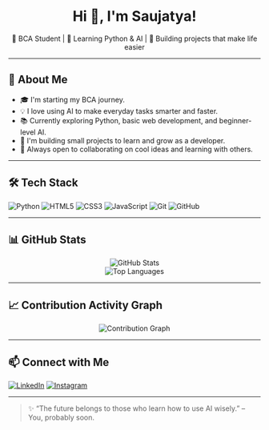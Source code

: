 <h1 align="center">Hi 👋, I'm Saujatya!</h1>
<p align="center">
🌱 BCA Student | 🧠 Learning Python & AI | 🚀 Building projects that make life easier
</p>

---

## 🧠 About Me

- 🎓 I'm starting my BCA journey.
- 💡 I love using AI to make everyday tasks smarter and faster.
- 📚 Currently exploring Python, basic web development, and beginner-level AI.
- 🚀 I'm building small projects to learn and grow as a developer.
- 🌟 Always open to collaborating on cool ideas and learning with others.

---

## 🛠 Tech Stack

![Python](https://img.shields.io/badge/Python-3776AB?style=for-the-badge&logo=python&logoColor=white)
![HTML5](https://img.shields.io/badge/HTML5-E34F26?style=for-the-badge&logo=html5&logoColor=white)
![CSS3](https://img.shields.io/badge/CSS3-1572B6?style=for-the-badge&logo=css3&logoColor=white)
![JavaScript](https://img.shields.io/badge/JavaScript-F7DF1E?style=for-the-badge&logo=javascript&logoColor=black)
![Git](https://img.shields.io/badge/Git-F05032?style=for-the-badge&logo=git&logoColor=white)
![GitHub](https://img.shields.io/badge/GitHub-181717?style=for-the-badge&logo=github&logoColor=white)

---

## 📊 GitHub Stats

<p align="center">
  <img src="https://github-readme-stats.vercel.app/api?username=Saujatya3011&show_icons=true&theme=github_dark" alt="GitHub Stats" />
  <br />
  <img src="https://github-readme-stats.vercel.app/api/top-langs/?username=Saujatya3011&layout=compact&theme=github_dark" alt="Top Languages" />
</p>

---

## 📈 Contribution Activity Graph

<p align="center">
  <img src="https://github-readme-activity-graph.vercel.app/graph?username=Saujatya3011&theme=github-compact&hide_border=true" alt="Contribution Graph" />
</p>

---

## 📫 Connect with Me

[![LinkedIn](https://img.shields.io/badge/-LinkedIn-blue?style=for-the-badge&logo=linkedin&logoColor=white)](https://www.linkedin.com/in/saujatya-chakraborty-669254366/)
[![Instagram](https://img.shields.io/badge/-Instagram-E4405F?style=for-the-badge&logo=instagram&logoColor=white)](https://instagram.com/YOUR_LINK_HERE)

---

> ✨ “The future belongs to those who learn how to use AI wisely.” – You, probably soon.
